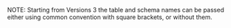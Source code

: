 NOTE: Starting from Versions 3 the table and schema names can be passed either using common convention with square brackets, or without them. 
 
